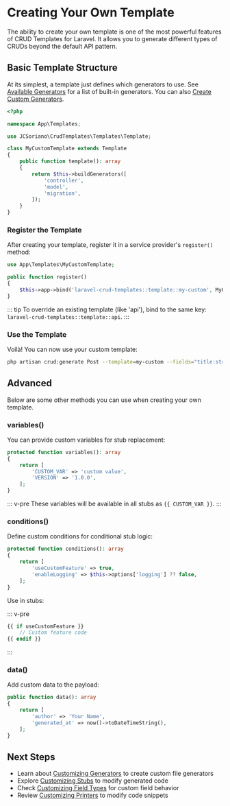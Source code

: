 # Creating Your Own Template

The ability to create your own template is one of the most powerful features of CRUD Templates for Laravel. It allows you to generate different types of CRUDs beyond the default API pattern.

## Basic Template Structure

At its simplest, a template just defines which generators to use. See [Available Generators](/templates/customizing-generators#available-generators) for a list of built-in generators. You can also [Create Custom Generators](/templates/customizing-generators#creating-a-custom-generator).

```php
<?php

namespace App\Templates;

use JCSoriano\CrudTemplates\Templates\Template;

class MyCustomTemplate extends Template
{
    public function template(): array
    {
        return $this->buildGenerators([
            'controller',
            'model',
            'migration',
        ]);
    }
}
```

### Register the Template

After creating your template, register it in a service provider's `register()` method:

```php
use App\Templates\MyCustomTemplate;

public function register()
{
    $this->app->bind('laravel-crud-templates::template::my-custom', MyCustomTemplate::class);
}
```

::: tip
To override an existing template (like 'api'), bind to the same key: `laravel-crud-templates::template::api`.
:::

### Use the Template

Voilà! You can now use your custom template:

```bash
php artisan crud:generate Post --template=my-custom --fields="title:string,content:text"
```

## Advanced

Below are some other methods you can use when creating your own template.

### variables()

You can provide custom variables for stub replacement:

```php
protected function variables(): array
{
    return [
        'CUSTOM_VAR' => 'custom value',
        'VERSION' => '1.0.0',
    ];
}
```

::: v-pre
These variables will be available in all stubs as `{{ CUSTOM_VAR }}`.
:::

### conditions()

Define custom conditions for conditional stub logic:

```php
protected function conditions(): array
{
    return [
        'useCustomFeature' => true,
        'enableLogging' => $this->options['logging'] ?? false,
    ];
}
```

Use in stubs:

::: v-pre
```php
{{ if useCustomFeature }}
    // Custom feature code
{{ endif }}
```
:::

### data()

Add custom data to the payload:

```php
public function data(): array
{
    return [
        'author' => 'Your Name',
        'generated_at' => now()->toDateTimeString(),
    ];
}
```

## Next Steps

- Learn about [Customizing Generators](/templates/customizing-generators) to create custom file generators
- Explore [Customizing Stubs](/templates/customizing-stubs) to modify generated code
- Check [Customizing Field Types](/templates/customizing-field-types) for custom field behavior
- Review [Customizing Printers](/templates/customizing-printers) to modify code snippets

